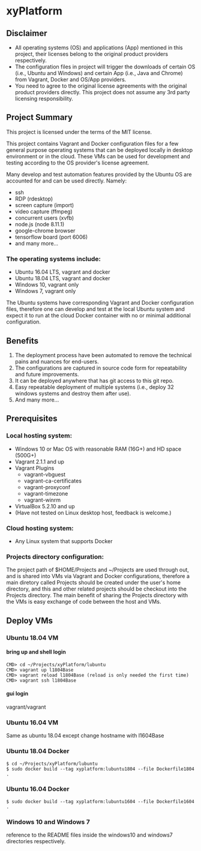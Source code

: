 # xyPlatform

## Disclaimer
* All operating systems (OS) and applications (App) mentioned in this project, their licenses belong to the original product providers respectively.
* The configuration files in project will trigger the downloads of certain OS (i.e., Ubuntu and Windows) and certain App (i.e., Java and Chrome) from Vagrant, Docker and OS/App providers.
* You need to agree to the original license agreements with the original product providers directly. This project does not assume any 3rd party licensing responsibility.

## Project Summary
This project is licensed under the terms of the MIT license.

This project contains Vagrant and Docker configuration files for a few general purpose operating systems that can be deployed locally in desktop environment or in the cloud. These VMs can be used for development and testing according to the OS provider's license agreement.

Many develop and test automation features provided by the Ubuntu OS are accounted for and can be used directly. Namely:
* ssh
* RDP (rdesktop)
* screen capture (import)
* video capture (ffmpeg)
* concurrent users (xvfb)
* node.js (node 8.11.1)
* google-chrome browser
* tensorflow board (port 6006)
* and many more...

### The operating systems include:
* Ubuntu 16.04 LTS, vagrant and docker
* Ubuntu 18.04 LTS, vagrant and docker
* Windows 10, vagrant only
* Windows 7, vagrant only

The Ubuntu systems have corresponding Vagrant and Docker configuration files, therefore one can develop and test at the local Ubuntu system and expect it to run at the cloud Docker container with no or minimal additional configuration.

## Benefits
1. The deployment process have been automated to remove the technical pains and nuances for end-users.
2. The configurations are captured in source code form for repeatability and future improvements.
3. It can be deployed anywhere that has git access to this git repo.
4. Easy repeatable deployment of multiple systems (i.e., deploy 32 windows systems and destroy them after use).
5. And many more...

## Prerequisites

### Local hosting system:
* Windows 10 or Mac OS with reasonable RAM (16G+) and HD space (500G+)
* Vagrant 2.1.1 and up
* Vagrant Plugins
    * vagrant-vbguest
    * vagrant-ca-certificates
    * vagrant-proxyconf
    * vagrant-timezone
    * vagrant-winrm
* VirtualBox 5.2.10 and up
* (Have not tested on Linux desktop host, feedback is welcome.)

### Cloud hosting system:
* Any Linux system that supports Docker

### Projects directory configuration:
The project path of $HOME/Projects and ~/Projects are used through out, and is shared into VMs via Vagrant and Docker configurations, therefore a main diretory called Projects should be created under the user's home directory, and this and other related projects should be checkout into the Projects directory. The main benefit of sharing the Projects directory with the VMs is easy exchange of code between the host and VMs.

## Deploy VMs

### Ubuntu 18.04 VM
#### bring up and shell login
```
CMD> cd ~/Projects/xyPlatform/lubuntu
CMD> vagrant up l1804Base
CMD> vagrant reload l1804Base (reload is only needed the first time)
CMD> vagrant ssh l1804Base
```
#### gui login
vagrant/vagrant

### Ubuntu 16.04 VM
Same as ubuntu 18.04 except change hostname with l1604Base

### Ubuntu 18.04 Docker
```
$ cd ~/Projects/xyPlatform/lubuntu
$ sudo docker build --tag xyplatform:lubuntu1804 --file Dockerfile1804 .
```

### Ubuntu 16.04 Docker
```
$ sudo docker build --tag xyplatform:lubuntu1604 --file Dockerfile1604 .
```

### Windows 10 and Windows 7
reference to the README files inside the windows10 and windows7 directories respectively.


